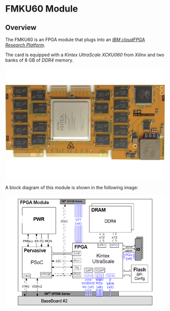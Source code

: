 # FMKU60 Module

## Overview

The FMKU60 is an FPGA module that plugs into an [*IBM cloudFPGA Research Platform*](../cFRP/platform.md).
 
The card is equipped with a _Kintex UltraScale XCKU060_ from _Xilinx_ and two banks of 8 GB of _DDR4_
memory.

![Photo-of-the-FMKU60](./imgs/fmku60.png) 

A block diagram of this module is shown in the following image:

![Block-diagram-of-the-FMKU60](./imgs/fmku60-BlockDiagram-BB2-Compliant.png)  


